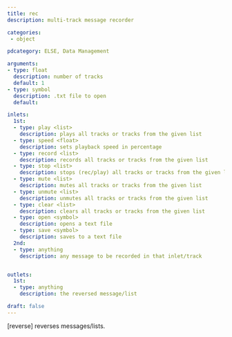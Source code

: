 ```yaml
---
title: rec
description: multi-track message recorder

categories:
 - object

pdcategory: ELSE, Data Management

arguments:
- type: float
  description: number of tracks
  default: 1 
- type: symbol
  description: .txt file to open
  default:

inlets:
  1st:
  - type: play <list>
    description: plays all tracks or tracks from the given list
  - type: speed <float>
    description: sets playback speed in percentage
  - type: record <list>
    description: records all tracks or tracks from the given list
  - type: stop <list>
    description: stops (rec/play) all tracks or tracks from the given list
  - type: mute <list>
    description: mutes all tracks or tracks from the given list
  - type: unmute <list>
    description: unmutes all tracks or tracks from the given list
  - type: clear <list>
    description: clears all tracks or tracks from the given list
  - type: open <symbol>
    description: opens a text file
  - type: save <symbol>
    description: saves to a text file
  2nd:
  - type: anything
    description: any message to be recorded in that inlet/track


outlets:
  1st:
  - type: anything
    description: the reversed message/list

draft: false
---
```


[reverse] reverses messages/lists.
